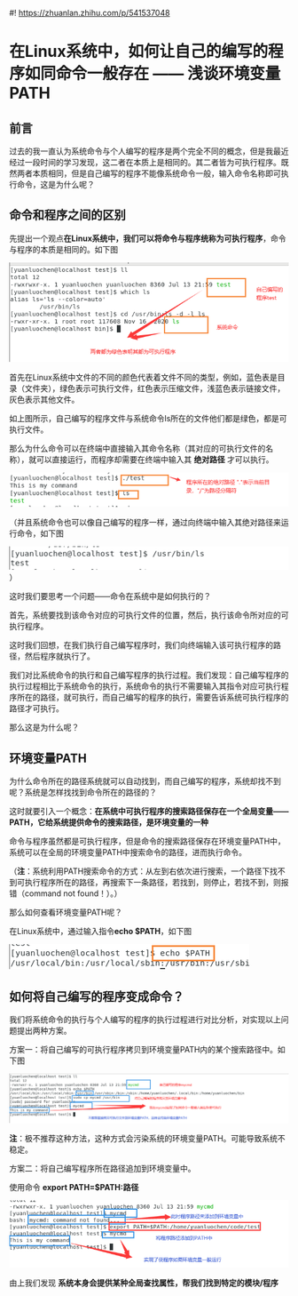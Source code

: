 #! https://zhuanlan.zhihu.com/p/541537048
# 在Linux系统中，如何让自己的编写的程序如同命令一般存在 —— 浅谈环境变量PATH

## 前言

过去的我一直认为系统命令与个人编写的程序是两个完全不同的概念，但是我最近经过一段时间的学习发现，这二者在本质上是相同的。其二者皆为可执行程序。既然两者本质相同，但是自己编写的程序不能像系统命令一般，输入命令名称即可执行命令，这是为什么呢？

## 命令和程序之间的区别

先提出一个观点**在Linux系统中，我们可以将命令与程序统称为可执行程序**，命令与程序的本质是相同的。如下图

![自己编写的程序与系统的命令](../../../../rescource/Attachment/2022-07-14-13-15-26.png)

首先在Linux系统中文件的不同的颜色代表着文件不同的类型，例如，蓝色表是目录（文件夹），绿色表示可执行文件，红色表示压缩文件，浅蓝色表示链接文件，灰色表示其他文件。

如上图所示，自己编写的程序文件与系统命令ls所在的文件他们都是绿色，都是可执行文件。

那么为什么命令可以在终端中直接输入其命令名称（其对应的可执行文件的名称），就可以直接运行，而程序却需要在终端中输入其 **绝对路径** 才可以执行。

![执行程序与命令的区别](../../../../rescource/Attachment/2022-07-14-13-33-49.png)

（并且系统命令也可以像自己编写的程序一样，通过向终端中输入其绝对路径来运行命令，如下图

![通过输入系统命令所在路径运行系统命令](../../../../rescource/Attachment/2022-07-14-13-40-26.png)）

这时我们要思考一个问题——命令在系统中是如何执行的？

首先，系统要找到该命令对应的可执行文件的位置，然后，执行该命令所对应的可执行程序。

这时我们回想，在我们执行自己编写程序时，我们向终端输入该可执行程序的路径，然后程序就执行了。

我们对比系统命令的执行和自己编写程序的执行过程。我们发现：自己编写程序的执行过程相比于系统命令的执行，系统命令的执行不需要输入其指令对应可执行程序所在的路径，就可执行，而自己编写的程序的执行，需要告诉系统可执行程序的路径才可执行。

那么这是为什么呢？

## 环境变量PATH

为什么命令所在的路径系统就可以自动找到，而自己编写的程序，系统却找不到呢？系统是怎样找找到命令所在的路径的？

这时就要引入一个概念：**在系统中可执行程序的搜索路径保存在一个全局变量——PATH，它给系统提供命令的搜索路径，是环境变量的一种**

命令与程序虽然都是可执行程序，但是命令的搜索路径保存在环境变量PATH中，系统可以在全局的环境变量PATH中搜索命令的路径，进而执行命令。

（**注**：系统利用PATH搜索命令的方式：从左到右依次进行搜索，一个路径下找不到可执行程序所在的路径，再搜索下一条路径，若找到，则停止，若找不到，则报错（command not found！）。）

那么如何查看环境变量PATH呢？

在Linux系统中，通过输入指令**echo $PATH**，如下图

![查看系统环境变量的方法](../../../../rescource/Attachment/2022-07-14-14-14-00.png)

## 如何将自己编写的程序变成命令？

我们将系统命令的执行与个人编写的程序的执行过程进行对比分析，对实现以上问题提出两种方案。

方案一：将自己编写的可执行程序拷贝到环境变量PATH内的某个搜索路径中。如下图

![方案一](../../../../rescource/Attachment/2022-07-14-14-36-07.png)

**注**：极不推荐这种方法，这种方式会污染系统的环境变量PATH。可能导致系统不稳定。

方案二：将自己编写程序所在路径追加到环境变量中。

使用命令 **export PATH=$PATH:路径**

![方案二](../../../../rescource/Attachment/2022-07-14-14-46-53.png)

由上我们发现 **系统本身会提供某种全局查找属性，帮我们找到特定的模块/程序**
